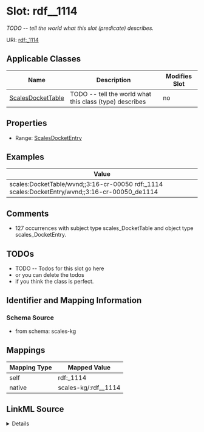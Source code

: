 

# Slot: rdf__1114


_TODO -- tell the world what this slot (predicate) describes._





URI: [rdf:_1114](http://www.w3.org/1999/02/22-rdf-syntax-ns#_1114)



<!-- no inheritance hierarchy -->





## Applicable Classes

| Name | Description | Modifies Slot |
| --- | --- | --- |
| [ScalesDocketTable](../classes/ScalesDocketTable.md) | TODO -- tell the world what this class (type) describes |  no  |







## Properties

* Range: [ScalesDocketEntry](../classes/ScalesDocketEntry.md)






## Examples

| Value |
| --- |
| scales:DocketTable/wvnd;;3:16-cr-00050 rdf:_1114 scales:DocketEntry/wvnd;;3:16-cr-00050_de1114 |

## Comments

* 127 occurrences with subject type scales_DocketTable and object type scales_DocketEntry.

## TODOs

* TODO -- Todos for this slot go here
* or you can delete the todos
* if you think the class is perfect.

## Identifier and Mapping Information







### Schema Source


* from schema: scales-kg




## Mappings

| Mapping Type | Mapped Value |
| ---  | ---  |
| self | rdf:_1114 |
| native | scales-kg/:rdf__1114 |




## LinkML Source

<details>
```yaml
name: rdf__1114
description: TODO -- tell the world what this slot (predicate) describes.
todos:
- TODO -- Todos for this slot go here
- or you can delete the todos
- if you think the class is perfect.
comments:
- 127 occurrences with subject type scales_DocketTable and object type scales_DocketEntry.
examples:
- value: scales:DocketTable/wvnd;;3:16-cr-00050 rdf:_1114 scales:DocketEntry/wvnd;;3:16-cr-00050_de1114
from_schema: scales-kg
rank: 1000
slot_uri: rdf:_1114
alias: rdf__1114
domain_of:
- scales_DocketTable
range: scales_DocketEntry

```
</details>